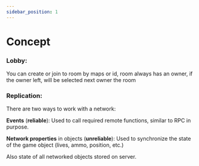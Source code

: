 ```yaml
---
sidebar_position: 1
---
```


# Concept

### Lobby:

You can create or join to room by maps or id, room always has an owner, if the owner left, will be selected next owner the room

### Replication:

There are two ways to work with a network:

**Events** (**reliable**):
Used to call required remote functions, similar to RPC in purpose.

**Network properties** in objects (**unreliable**):
Used to synchronize the state of the game object (lives, ammo, position, etc.)

Also state of all networked objects stored on server.